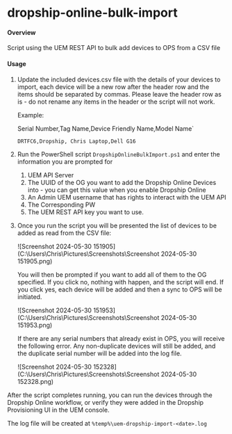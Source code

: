 # dropship-online-bulk-import
#### Overview

Script using the UEM REST API to bulk add devices to OPS from a CSV file

#### Usage

1. Update the included devices.csv file with the details of your devices to import, each device will be a new row after the header row and the items should be separated by commas. Please leave the header row as is - do not rename any items in the header or the script will not work.  

   Example:  

   Serial Number,Tag Name,Device Friendly Name,Model Name`

   `DRTFC6,Dropship, Chris Laptop,Dell G16`

   

2. Run the PowerShell script `DropshipOnlineBulkImport.ps1` and enter the information you are prompted for

   1. UEM API Server
   2. The UUID of the OG you want to add the Dropship Online Devices into - you can get this value when you enable Dropship Online
   3. An Admin UEM username that has rights to interact with the UEM API 
   4. The Corresponding PW
   5. The UEM REST API key you want to use.  

   

3. Once you run the script you will be presented the list of devices to be added as read from the CSV file:

   ![Screenshot 2024-05-30 151905](C:\Users\Chris\Pictures\Screenshots\Screenshot 2024-05-30 151905.png)

   

   You will then be prompted if you want to add all of them to the OG specified.   If you click no, nothing with happen, and the script will end.  If you click yes, each device will be added and then a sync to OPS will be initiated.  

   ![Screenshot 2024-05-30 151953](C:\Users\Chris\Pictures\Screenshots\Screenshot 2024-05-30 151953.png)

   If there are any serial numbers that already exist in OPS, you will receive the following error.   Any non-duplicate devices will still be added, and the duplicate serial number will be added into the log file.  

   ![Screenshot 2024-05-30 152328](C:\Users\Chris\Pictures\Screenshots\Screenshot 2024-05-30 152328.png)

   

After the script completes running, you can run the devices through the Dropship Online workflow, or verify they were added in the Dropship Provisioning UI in the UEM console.

The log file will be created at `%temp%\uem-dropship-import-<date>.log`





















